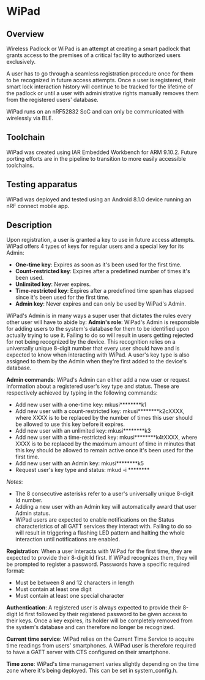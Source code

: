 # WiPad

## Overview
Wireless Padlock or WiPad is an attempt at creating a smart padlock that grants access to the premises of a critical facility to authorized users exclusively.

A user has to go through a seamless registration procedure once for them to be recognized in future access attempts. Once a user is registered, their smart lock interaction history will continue to be tracked for the lifetime of the padlock or until a user with administrative rights manually removes them from the registered users' database.

WiPad runs on an nRF52832 SoC and can only be communicated with wirelessly via BLE.

## Toolchain
WiPad was created using IAR Embedded Workbench for ARM 9.10.2. Future porting efforts are in the pipeline to
transition to more easily accessible toolchains.

## Testing apparatus
WiPad was deployed and tested using an Android 8.1.0 device running an nRF connect mobile app.

## Description
Upon registration, a user is granted a key to use in future access attempts. WiPad offers 4 types of keys for regular users and a special key for its Admin:
* **One-time key**: Expires as soon as it's been used for the first time.
* **Count-restricted key**: Expires after a predefined number of times it's been used.
* **Unlimited key**: Never expires.
* **Time-restricted key**: Expires after a predefined time span has elapsed since it's been used for the first time.
* **Admin key**: Never expires and can only be used by WiPad's Admin.

WiPad's Admin is in many ways a super user that dictates the rules every other user will have to abide by:
**Admin's role**: WiPad's Admin is responsible for adding users to the system's database for them to be identified upon actually trying to use it. Failing to do so will result in users getting rejected for not being recognized by the device. This recognition relies on a universally unique 8-digit number that every user should have and is expected to know when interacting with WiPad. A user's key type is also assigned to them by the Admin when they're first added to the device's database.

**Admin commands**: WiPad's Admin can either add a new user or request information about a registered user's key type and status. These are respectively achieved by typing in the following commands:
* Add new user with a one-time key: mkusi********k1
* Add new user with a count-restricted key: mkusi********k2cXXXX, where XXXX is to be replaced by the number of times this user should be allowed to use this key before it expires.
* Add new user with an unlimited key: mkusi********k3
* Add new user with a time-restricted key: mkusi********k4tXXXX, where XXXX is to be replaced by the maximum amount of time in minutes that this key should be allowed to remain active once it's been used for the first time.
* Add new user with an Admin key: mkusi********k5
* Request user's key type and status: mkud -i ********

*Notes*:
* The 8 consecutive asterisks refer to a user's universally unique 8-digit Id number.
* Adding a new user with an Admin key will automatically award that user Admin status.
* WiPad users are expected to enable notifications on the Status characteristics of all GATT services they interact with. Failing to do so will result in triggering a flashing LED pattern and halting the whole interaction until notifications are enabled.

**Registration**: When a user interacts with WiPad for the first time, they are expected to provide their 8-digit Id first. If WiPad recognizes them, they will be prompted to register a password. Passwords have a specific required format:
* Must be between 8 and 12 characters in length
* Must contain at least one digit
* Must contain at least one special character

**Authentication**: A registered user is always expected to provide their 8-digit Id first followed by their registered password to be given access to their keys. Once a key expires, its holder will be completely removed from the system's database and can therefore no longer be recognized.

**Current time service**: WiPad relies on the Current Time Service to acquire time readings from users' smartphones. A WiPad user is therefore required to have a GATT server with CTS configured on their smartphone.

**Time zone**: WiPad's time management varies slightly depending on the time zone where it's being deployed. This can be set in system_config.h.



